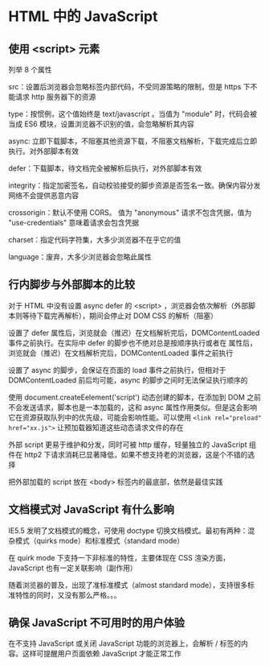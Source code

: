 # HTML 中的 JavaScript


## 使用 \<script> 元素

列举 8 个属性

src：设置后浏览器会忽略标签内部代码，不受同源策略的限制，但是 https 下不能请求 http 服务器下的资源

type：按惯例，这个值始终是 text/javascript 。当值为 "module" 时，代码会被当成 ES6 模块，设置浏览器不识别的值，会忽略解析其内容

async: 立即下载脚本，不阻塞其他资源下载，不阻塞文档解析，下载完成后立即执行。对外部脚本有效

defer：下载脚本，待文档完全被解析后执行，对外部脚本有效

integrity：指定加密签名，自动校验接受的脚步资源是否签名一致。确保内容分发网络不会提供恶意内容

crossorigin：默认不使用 CORS。 值为 "anonymous" 请求不包含凭据，值为 "use-credentials" 意味着请求会包含凭据

charset：指定代码字符集，大多少浏览器不在乎它的值

language：废弃，大多少浏览器会忽略此属性


## 行内脚步与外部脚本的比较

对于 HTML 中没有设置 async defer 的 \<script> ，浏览器会依次解析（外部脚本则等待下载完再解析），期间会停止对 DOM CSS 的解析（阻塞）

设置了 defer 属性后，浏览就会（推迟）在文档解析完后，DOMContentLoaded 事件之前执行。在实际中 defer 的脚步也不绝对总是按顺序执行或者在 属性后，浏览就会（推迟）在文档解析完后，DOMContentLoaded 事件之前执行

设置了 async 的脚步，会保证在页面的 load 事件之前执行，但相对于 DOMContentLoaded 前后均可能，async 的脚步之间时无法保证执行顺序的

使用 document.createEelement('script') 动态创建的脚本，在添加到 DOM 之前不会发送请求，脚本也是一本加载的，这和 async 属性作用类似。但是这会影响它在资源获取队列中的优先级，可能会影响性能。可以使用 `<link rel="preload" href="xx.js">` 让预加载器知道这些动态请求文件的存在

外部 script 更易于维护和分发，同时可被 http 缓存，轻量独立的 JavaScript 组件在 http2 下请求消耗已显著降低，如果不想支持老的浏览器，这是个不错的选择

把外部加载的 script 放在 \<body> 标签内的最底部，依然是最佳实践


## 文档模式对 JavaScript 有什么影响

IE5.5 发明了文档模式的概念，可使用 doctype 切换文档模式。最初有两种：混杂模式（quirks mode）和标准模式（standard mode）

在 quirk mode 下支持一下非标准的特性，主要体现在 CSS 渲染方面，JavaScript 也有一定关联影响（副作用）

随着浏览器的普及，出现了准标准模式（almost standard mode），支持很多标准特性的同时，又没有那么严格。。。


## 确保 JavaScript 不可用时的用户体验

在不支持 JavaScript 或关闭 JavaScript 功能的浏览器上，会解析 /<noscript> 标签的内容。这样可提醒用户页面依赖 JavaScript 才能正常工作
